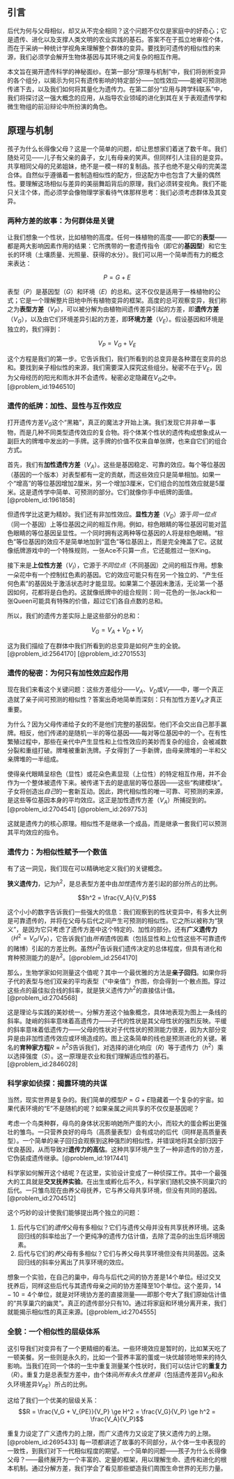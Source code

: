 ## 引言
后代为何与父母相似，却又从不完全相同？这个问题不仅仅是家庭中的好奇心；它是遗传、进化以及支撑人类文明的农业实践的基石。答案不在于孤立地审视个体，而在于采纳一种统计学视角来理解整个群体的变异。要找到可遗传的相似性的来源，我们必须学会解开生物体基因与其环境之间复杂的相互作用。

本文旨在揭开遗传科学的神秘面纱。在第一部分“原理与机制”中，我们将剖析变异的各个组分，以揭示为何只有遗传影响的特定部分——加性效应——能被可预测地传递下去，以及我们如何将其量化为遗传力。在第二部分“应用与跨学科联系”中，我们将探讨这一强大概念的应用，从指导农业领域的进化到其在关于表观遗传学和微生物组的前沿辩论中所扮演的角色。

## 原理与机制

孩子为什么长得像父母？这是一个简单的问题，却让思想家们着迷了数千年。我们随处可见——儿子有父亲的鼻子，女儿有母亲的笑声。但同样引人注目的是变异。共享相同父母的兄弟姐妹，绝不是一模一样的复制品。孩子也绝不是父母的完美混合体。自然似乎遵循着一套制造相似性的配方，但这配方中也包含了大量的偶然性。要理解这场相似与差异的美丽舞蹈背后的原理，我们必须转变视角。我们不能只关注个体，而必须学会像物理学家看待气体那样思考：我们必须考虑群体及其变异。

### 两种方差的故事：为何群体是关键

让我们想象一个性状，比如植物的高度。任何一株植物的高度——即它的**表型**——都是两大影响因素作用的结果：它所携带的一套遗传指令（即它的**基因型**）和它生长的环境（土壤质量、光照量、获得的水分）。我们可以用一个简单而有力的概念来表达：

$$P = G + E$$

表型（$P$）是基因型（$G$）和环境（$E$）的总和。这不仅仅是适用于一株植物的公式；它是一个理解整片田地中所有植物变异的框架。高度的总可观察变异，我们称之为**表型方差**（$V_P$），可以被分解为由植物间遗传差异引起的方差，即**遗传方差**（$V_G$），以及由它们环境差异引起的方差，即**环境方差**（$V_E$）。假设基因和环境是独立的，我们得到：

$$V_P = V_G + V_E$$

这个方程是我们的第一步。它告诉我们，我们所看到的总变异是各种潜在变异的总和。要找到亲子相似性的来源，我们需要深入探究这些组分。秘密不在于$V_E$，因为父母经历的阳光和雨水并不会遗传。秘密必定隐藏在$V_G$之中。[@problem_id:1946510]

### 遗传的纸牌：加性、显性与互作效应

打开遗传方差$V_G$这个“黑箱”，真正的魔法才开始上演。我们发现它并非单一事物，而是几种不同类型遗传效应的复合物。将个体某个性状的遗传构成想象成从一副巨大的牌堆中发出的一手牌。这手牌的价值不仅来自单张牌，也来自它们的组合方式。

首先，我们有**加性遗传方差**（$V_A$）。这些是基因稳定、可靠的效应。每个等位基因（基因的一个版本）对表型都有一定的贡献，而这些效应只是简单相加。如果一个“增高”的等位基因增加2厘米，另一个增加3厘米，它们组合的加性效应就是5厘米。这是遗传学中简单、可预测的部分。它们就像你手中纸牌的面值。[@problem_id:1961858]

但遗传学比这更为精妙。我们还有非加性效应。**显性方差**（$V_D$）源于*同一位点*（同一个基因）上等位基因之间的相互作用。例如，棕色眼睛的等位基因可能对蓝色眼睛的等位基因呈显性。一个同时拥有这两种等位基因的人将是棕色眼睛。“棕色”等位基因的效应不是简单地加到“蓝色”等位基因上，而是完全掩盖了它。这就像纸牌游戏中的一个特殊规则，一张Ace不只算一点，它还能胜过一张King。

接下来是**上位性方差**（$V_I$），它源于*不同位点*（不同基因）之间的相互作用。想象一朵花中有一个控制红色素的基因。它的效应可能只有在另一个独立的、“产生任何色素”的基因处于激活状态时才能显现。如果第二个基因未激活，无论第一个基因如何，花都将是白色的。这就像纸牌中的组合规则：同一花色的一张Jack和一张Queen可能具有特殊的价值，超过它们各自点数的总和。

所以，我们的遗传方差实际上是这些部分的总和：

$$V_G = V_A + V_D + V_I$$

这为我们描绘了在群体中我们所看到的总变异是如何产生的全貌。[@problem_id:2564170] [@problem_id:2701553]

### 遗传的秘密：为何只有加性效应起作用

现在我们来看这个关键问题：这些方差组分——$V_A$、$V_D$或$V_I$——中，哪一个真正造就了亲子间可预测的相似性？答案出奇地简单而深刻：只有加性方差$V_A$才真正重要。

为什么？因为父母传递给子女的不是他们完整的基因型。他们不会交出自己那手赢牌。相反，他们传递的是随机一半的等位基因——每对等位基因中的一个。在有性繁殖过程中，那些在亲代中产生显性和上位性效应的美妙而复杂的组合，会被减数分裂和重组打破。牌堆被重新洗牌。子女得到了一手新牌，由母亲牌堆的一半和父亲牌堆的一半组成。

使得亲代眼睛呈棕色（显性）或花朵色素显现（上位性）的特定相互作用，并不会作为一个整体被遗传下来。被传递下去的是底层的等位基因——这些“构建模块”。子女将创造出*自己*的一套新互动。因此，跨代相似性的唯一可靠、可预测的来源，是这些等位基因本身的平均效应。这正是加性遗传方差（$V_A$）所捕捉到的。[@problem_id:2704541] [@problem_id:2697753]

这就是遗传力的核心原理。相似性不是继承一个成品，而是继承一套我们可以预测其平均效应的指令。

### 遗传力：为相似性赋予一个数值

有了这一洞见，我们现在可以精确地定义我们的关键概念。

**狭义遗传力**，记为$h^2$，是总表型方差中由*加性*遗传方差引起的部分所占的比例。

$$h^2 = \frac{V_A}{V_P}$$

这个小小的数字告诉我们一些强大的信息：我们观察到的性状变异中，有多大比例是可靠遗传的，并将在父母与后代之间产生可预测的相似性。它之所以被称为“狭义”，是因为它只考虑了遗传方差中这个特定的、加性的部分。还有**广义遗传力**（$H^2 = V_G / V_P$），它告诉我们由*所有*遗传因素（包括显性和上位性这些不可靠遗传的赌博）引起的方差比例。虽然$H^2$告诉我们遗传决定的总体程度，但具有进化和育种预测能力的是$h^2$。[@problem_id:2564170]

那么，生物学家如何测量这个值呢？其中一个最优雅的方法是**亲子回归**。如果你将子代的表型与他们双亲的平均表型（“中亲值”）作图，你会得到一个散点图。穿过这些点的最佳拟合线的斜率，就是狭义遗传力$h^2$的直接估计值。[@problem_id:2704568]

这是理论与实践的美妙统一。分解方差这个抽象概念，具体地表现为图上一条线的斜率。陡峭的斜率意味着高遗传力——子代的性状是其父母性状的强烈反映。平缓的斜率意味着低遗传力——父母的性状对子代性状的预测能力很差，因为大部分变异是由非加性遗传效应或环境造成的。图上这条简单的线也是预测进化的关键。著名的**育种家方程**$R = h^2S$告诉我们，对选择的进化响应（$R$）等于遗传力（$h^2$）乘以选择强度（$S$）。这一原理是农业和我们理解适应性的基石。[@problem_id:2846028]

### 科学家如侦探：揭露环境的共谋

当然，现实世界是复杂的。我们简单的模型$P = G + E$隐藏着一个复杂的宇宙。如果代表环境的“E”不是随机的呢？如果亲属之间共享的不仅仅是基因呢？

考虑一个鸟类种群，母鸟的身体状况影响她所产蛋的大小，而较大的蛋会孵出更强壮的雏鸟。一只营养良好的母鸟（高质量表型）会有成功的后代（同样是高质量表型）。一个简单的亲子回归会观察到这种强烈的相似性，并错误地将其全部归因于优良基因，从而导致对**遗传力的高估**。这种共享环境产生了一种非遗传的协方差，它伪装成遗传继承。[@problem_id:1917441]

科学家如何解开这个结呢？在这里，实验设计变成了一种侦探工作。其中一个最强大的工具就是**交叉抚养实验**。在出生或孵化后不久，科学家们随机交换不同巢穴的后代。一只雏鸟现在由养父母抚养，它与养父母共享环境，但没有共同的基因。[@problem_id:2704512]

这个巧妙的设计使我们能够提出两个独立的问题：
1.  后代与它们的*遗传*父母有多相似？它们与遗传父母并没有共享抚养环境。这条回归线的斜率给出了一个更纯净的遗传力估计值，去除了混杂的出生后环境因素。
2.  后代与它们的*养*父母有多相似？它们与养父母共享环境但没有共同基因。这条回归线的斜率分离出了共享环境的效应。

想象一个实验，在自己的巢中，母鸟与后代之间的协方差是14个单位。经过交叉抚养后，同样这些后代与其遗传母亲之间的协方差降至10个单位。这个差异，$14 - 10 = 4$个单位，就是对环境协方差的直接测量——即那个夸大了我们原始估计值的“共享巢穴的幽灵”。真正的遗传部分只有10。通过将家庭和环境分离开来，我们就能揭示相似性的真正来源。[@problem_id:2704555]

### 全貌：一个相似性的层级体系

这引导我们对变异有了一个更精细的看法。一些环境效应是暂时的，比如某天吃了一顿美餐。另一些则是永久的，比如一个营养丰富的蛋或一块优越领地带来的持久影响。当我们在同一个体的一生中重复测量某个性状时，我们可以估计它的**重复力**（$R$）。重复力是总表型方差中，由个体间*所有永久性差异*（包括遗传差异$V_G$和永久环境差异$V_{PE}$）所占的比例。

这给了我们一个优美的层级关系：
$$R = \frac{V_G + V_{PE}}{V_P} \ge H^2 = \frac{V_G}{V_P} \ge h^2 = \frac{V_A}{V_P}$$

重复力设定了广义遗传力的上限，而广义遗传力又设定了狭义遗传力的上限。[@problem_id:2695433] 每一项都讲述了故事的不同部分，从个体一生中表现的一致性，到我们对下一代相似程度的期望。一个简单的问题——孩子为什么长得像父母？——最终展开为一个丰富的、定量的框架，用以理解生命、遗传和进化的根本机制。通过分解方差，我们学会了看见那些塑造我们周围生命世界的无形力量。

